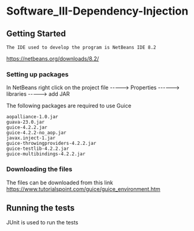 # Software_III-Dependency-Injection

## Getting Started

```
The IDE used to develop the program is NetBeans IDE 8.2
```
https://netbeans.org/downloads/8.2/ 

### Setting up packages

In NetBeans right click on the project file -----> Properties ------> libraries -----> add JAR

The following packages are required to use Guice

```
aopalliance-1.0.jar
guava-23.0.jar
guice-4.2.2.jar
guice-4.2.2-no_aop.jar
javax.inject-1.jar
guice-throwingproviders-4.2.2.jar
guice-testlib-4.2.2.jar
guice-multibindings-4.2.2.jar

```
### Downloading the files
The files can be downloaded from this link
https://www.tutorialspoint.com/guice/guice_environment.htm

## Running the tests

JUnit is used to run the tests


